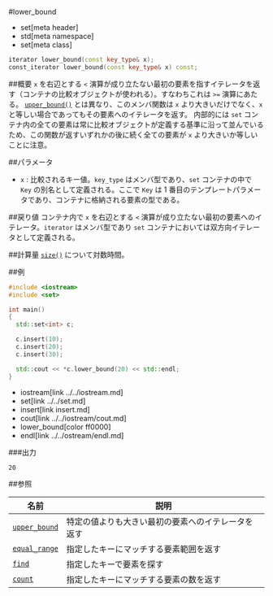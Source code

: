 #lower_bound
* set[meta header]
* std[meta namespace]
* set[meta class]

```cpp
iterator lower_bound(const key_type& x);
const_iterator lower_bound(const key_type& x) const;
```

##概要
`x` を右辺とする `<` 演算が成り立たない最初の要素を指すイテレータを返す（コンテナの比較オブジェクトが使われる）。すなわちこれは `>=` 演算にあたる。 
[`upper_bound()`](./upper_bound.md) とは異なり、このメンバ関数は `x` より大きいだけでなく、`x` と等しい場合であってもその要素へのイテレータを返す。 
内部的には `set` コンテナ内の全ての要素は常に比較オブジェクトが定義する基準に沿って並んでいるため、この関数が返すいずれかの後に続く全ての要素が `x` より大きいか等しいことに注意。


##パラメータ
- `x` : 比較されるキー値。`key_type` はメンバ型であり、`set` コンテナの中で `Key` の別名として定義される。ここで `Key` は 1 番目のテンプレートパラメータであり、コンテナに格納される要素の型である。


##戻り値
コンテナ内で `x` を右辺とする `<` 演算が成り立たない最初の要素へのイテレータ。`iterator` はメンバ型であり `set` コンテナにおいては双方向イテレータとして定義される。


##計算量
[`size()`](./size.md) について対数時間。


##例
```cpp
#include <iostream>
#include <set>

int main()
{
  std::set<int> c;

  c.insert(10);
  c.insert(20);
  c.insert(30);

  std::cout << *c.lower_bound(20) << std::endl;
}
```
* iostream[link ../../iostream.md]
* set[link ../../set.md]
* insert[link insert.md]
* cout[link ../../iostream/cout.md]
* lower_bound[color ff0000]
* endl[link ../../ostream/endl.md]

###出力
```
20
```

##参照

| 名前                              | 説明                                               |
|-----------------------------------|----------------------------------------------------|
| [`upper_bound`](./upper_bound.md) | 特定の値よりも大きい最初の要素へのイテレータを返す |
| [`equal_range`](./equal_range.md) | 指定したキーにマッチする要素範囲を返す             |
| [`find`](./find.md)               | 指定したキーで要素を探す                           |
| [`count`](./count.md)             | 指定したキーにマッチする要素の数を返す             |
